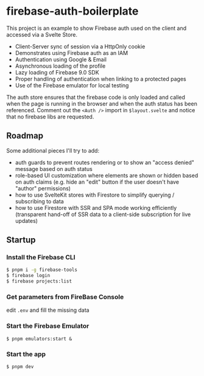 # firebase-auth-boilerplate

This project is an example to show Firebase auth used on the client and accessed via a Svelte Store.

- Client-Server sync of session via a HttpOnly cookie
- Demonstrates using Firebase auth as an IAM
- Authentication using Google & Email
- Asynchronous loading of the profile
- Lazy loading of Firebase 9.0 SDK
- Proper handling of authentication when linking to a protected pages
- Use of the Firebase emulator for local testing

The auth store ensures that the firebase code is only loaded and called when the page is running in the browser and when the auth status has been referenced. Comment out the `<Auth />` import in `$layout.svelte` and notice that no firebase libs are requested.

## Roadmap

Some additional pieces I'll try to add:

- auth guards to prevent routes rendering or to show an "access denied" message based on auth status
- role-based UI customization where elements are shown or hidden based on auth claims (e.g. hide an "edit" button if the user doesn't have "author" permissions)
- how to use SvelteKit stores with Firestore to simplify querying / subscribing to data
- how to use Firestore with SSR and SPA mode working efficiently (transparent hand-off of SSR data to a client-side subscription for live updates)

## Startup

### Install the Firebase CLI

```bash
$ pnpm i -g firebase-tools
$ firebase login
$ firebase projects:list
```

### Get parameters from FireBase Console

edit `.env` and fill the missing data

### Start the Firebase Emulator

```shell
$ pnpm emulators:start &
```

### Start the app

```shell
$ pnpm dev
```
